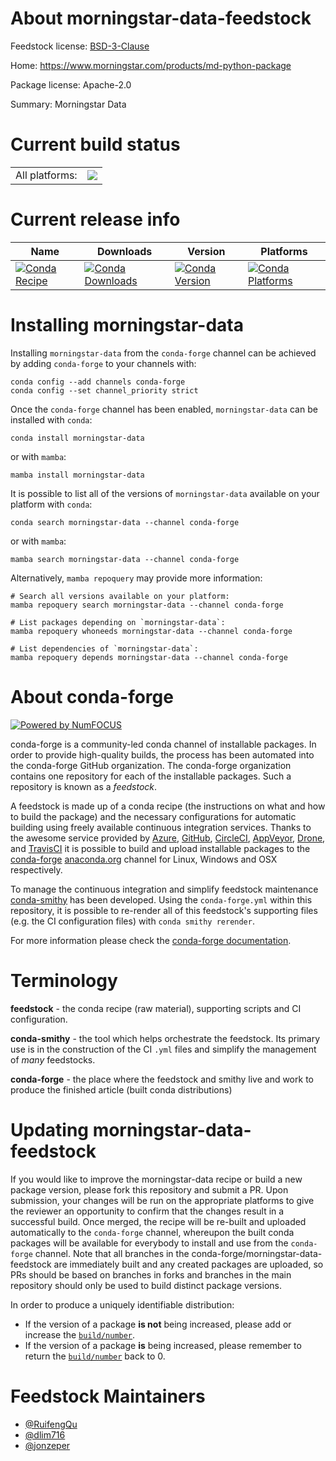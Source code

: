 About morningstar-data-feedstock
================================

Feedstock license: [BSD-3-Clause](https://github.com/conda-forge/morningstar-data-feedstock/blob/main/LICENSE.txt)

Home: https://www.morningstar.com/products/md-python-package

Package license: Apache-2.0

Summary: Morningstar Data

Current build status
====================


<table><tr><td>All platforms:</td>
    <td>
      <a href="https://dev.azure.com/conda-forge/feedstock-builds/_build/latest?definitionId=19707&branchName=main">
        <img src="https://dev.azure.com/conda-forge/feedstock-builds/_apis/build/status/morningstar-data-feedstock?branchName=main">
      </a>
    </td>
  </tr>
</table>

Current release info
====================

| Name | Downloads | Version | Platforms |
| --- | --- | --- | --- |
| [![Conda Recipe](https://img.shields.io/badge/recipe-morningstar--data-green.svg)](https://anaconda.org/conda-forge/morningstar-data) | [![Conda Downloads](https://img.shields.io/conda/dn/conda-forge/morningstar-data.svg)](https://anaconda.org/conda-forge/morningstar-data) | [![Conda Version](https://img.shields.io/conda/vn/conda-forge/morningstar-data.svg)](https://anaconda.org/conda-forge/morningstar-data) | [![Conda Platforms](https://img.shields.io/conda/pn/conda-forge/morningstar-data.svg)](https://anaconda.org/conda-forge/morningstar-data) |

Installing morningstar-data
===========================

Installing `morningstar-data` from the `conda-forge` channel can be achieved by adding `conda-forge` to your channels with:

```
conda config --add channels conda-forge
conda config --set channel_priority strict
```

Once the `conda-forge` channel has been enabled, `morningstar-data` can be installed with `conda`:

```
conda install morningstar-data
```

or with `mamba`:

```
mamba install morningstar-data
```

It is possible to list all of the versions of `morningstar-data` available on your platform with `conda`:

```
conda search morningstar-data --channel conda-forge
```

or with `mamba`:

```
mamba search morningstar-data --channel conda-forge
```

Alternatively, `mamba repoquery` may provide more information:

```
# Search all versions available on your platform:
mamba repoquery search morningstar-data --channel conda-forge

# List packages depending on `morningstar-data`:
mamba repoquery whoneeds morningstar-data --channel conda-forge

# List dependencies of `morningstar-data`:
mamba repoquery depends morningstar-data --channel conda-forge
```


About conda-forge
=================

[![Powered by
NumFOCUS](https://img.shields.io/badge/powered%20by-NumFOCUS-orange.svg?style=flat&colorA=E1523D&colorB=007D8A)](https://numfocus.org)

conda-forge is a community-led conda channel of installable packages.
In order to provide high-quality builds, the process has been automated into the
conda-forge GitHub organization. The conda-forge organization contains one repository
for each of the installable packages. Such a repository is known as a *feedstock*.

A feedstock is made up of a conda recipe (the instructions on what and how to build
the package) and the necessary configurations for automatic building using freely
available continuous integration services. Thanks to the awesome service provided by
[Azure](https://azure.microsoft.com/en-us/services/devops/), [GitHub](https://github.com/),
[CircleCI](https://circleci.com/), [AppVeyor](https://www.appveyor.com/),
[Drone](https://cloud.drone.io/welcome), and [TravisCI](https://travis-ci.com/)
it is possible to build and upload installable packages to the
[conda-forge](https://anaconda.org/conda-forge) [anaconda.org](https://anaconda.org/)
channel for Linux, Windows and OSX respectively.

To manage the continuous integration and simplify feedstock maintenance
[conda-smithy](https://github.com/conda-forge/conda-smithy) has been developed.
Using the ``conda-forge.yml`` within this repository, it is possible to re-render all of
this feedstock's supporting files (e.g. the CI configuration files) with ``conda smithy rerender``.

For more information please check the [conda-forge documentation](https://conda-forge.org/docs/).

Terminology
===========

**feedstock** - the conda recipe (raw material), supporting scripts and CI configuration.

**conda-smithy** - the tool which helps orchestrate the feedstock.
                   Its primary use is in the construction of the CI ``.yml`` files
                   and simplify the management of *many* feedstocks.

**conda-forge** - the place where the feedstock and smithy live and work to
                  produce the finished article (built conda distributions)


Updating morningstar-data-feedstock
===================================

If you would like to improve the morningstar-data recipe or build a new
package version, please fork this repository and submit a PR. Upon submission,
your changes will be run on the appropriate platforms to give the reviewer an
opportunity to confirm that the changes result in a successful build. Once
merged, the recipe will be re-built and uploaded automatically to the
`conda-forge` channel, whereupon the built conda packages will be available for
everybody to install and use from the `conda-forge` channel.
Note that all branches in the conda-forge/morningstar-data-feedstock are
immediately built and any created packages are uploaded, so PRs should be based
on branches in forks and branches in the main repository should only be used to
build distinct package versions.

In order to produce a uniquely identifiable distribution:
 * If the version of a package **is not** being increased, please add or increase
   the [``build/number``](https://docs.conda.io/projects/conda-build/en/latest/resources/define-metadata.html#build-number-and-string).
 * If the version of a package **is** being increased, please remember to return
   the [``build/number``](https://docs.conda.io/projects/conda-build/en/latest/resources/define-metadata.html#build-number-and-string)
   back to 0.

Feedstock Maintainers
=====================

* [@RuifengQu](https://github.com/RuifengQu/)
* [@dlim716](https://github.com/dlim716/)
* [@jonzeper](https://github.com/jonzeper/)

